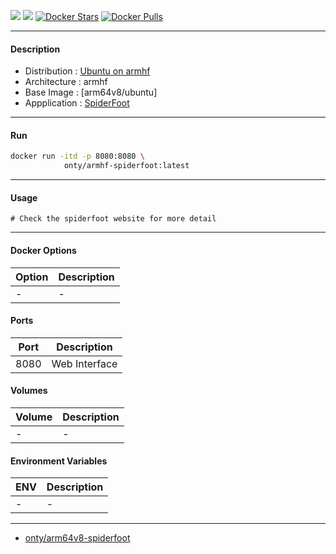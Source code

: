 [![](https://images.microbadger.com/badges/version/onty/arm64v8-spiderfoot.svg)](https://microbadger.com/images/onty/arm64v8-spiderfoot "Get your own version badge on microbadger.com")
[![](https://images.microbadger.com/badges/image/onty/arm64v8-spiderfoot.svg)](https://microbadger.com/images/onty/arm64v8-spiderfoot "Get your own image badge on microbadger.com")
[![Docker Stars](https://img.shields.io/docker/stars/onty/arm64v8-spiderfoot.svg?style=flat-square)](https://hub.docker.com/r/onty/arm64v8-spiderfoot/) [![Docker Pulls](https://img.shields.io/docker/pulls/onty/arm64v8-spiderfoot.svg?style=flat-square)](https://hub.docker.com/r/onty/arm64v8-spiderfoot/)

----------------------------------------
#### Description
* Distribution : [Ubuntu on armhf](https://www.ubuntu.org/)
* Architecture : armhf
* Base Image   : [arm64v8/ubuntu]
* Appplication : [SpiderFoot](https://spiderfoot.net/)



----------------------------------------
#### Run
```sh
docker run -itd -p 8080:8080 \
            onty/armhf-spiderfoot:latest
```



----------------------------------------
#### Usage
```
# Check the spiderfoot website for more detail
```



----------------------------------------
#### Docker Options
| Option             | Description                                      |
|--------------------|--------------------------------------------------|
| -                  | -                                                |


#### Ports
| Port               | Description                                      |
|--------------------|--------------------------------------------------|
| 8080               | Web Interface                                    |


#### Volumes
| Volume             | Description                                      |
|--------------------|--------------------------------------------------|
| -                  | -                                                |


#### Environment Variables
| ENV                | Description                                      |
|--------------------|--------------------------------------------------|
| -                  | -                                                |



----------------------------------------
* [onty/arm64v8-spiderfoot](https://hub.docker.com/r/onty/arm64v8-spiderfoot/)
